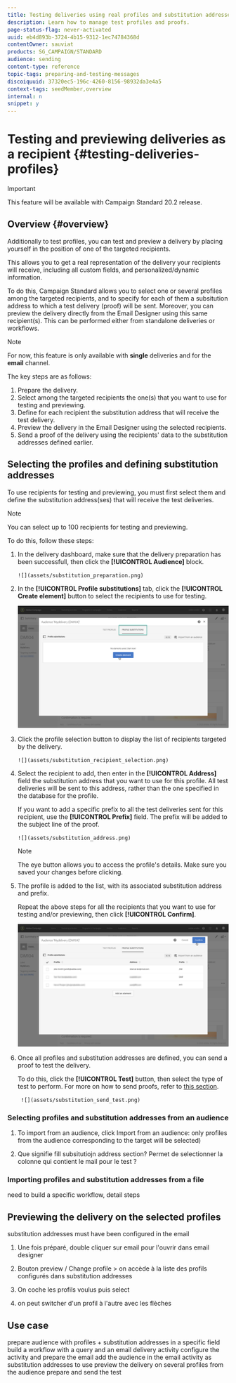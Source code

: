 ```yaml
---
title: Testing deliveries using real profiles and substitution addresses
description: Learn how to manage test profiles and proofs.
page-status-flag: never-activated
uuid: eb4d893b-3724-4b15-9312-1ec74784368d
contentOwner: sauviat
products: SG_CAMPAIGN/STANDARD
audience: sending
content-type: reference
topic-tags: preparing-and-testing-messages
discoiquuid: 37320ec5-196c-4260-8156-98932da3e4a5
context-tags: seedMember,overview
internal: n
snippet: y
---
```


# Testing and previewing deliveries as a recipient {#testing-deliveries-profiles}

>[!IMPORTANT]
>
>This feature will be available with Campaign Standard 20.2 release.

## Overview {#overview}

Additionally to test profiles, you can test and preview a delivery by placing yourself in the position of one of the targeted recipients.

This allows you to get a real representation of the delivery your recipients will receive, including all custom fields, and personalized/dynamic information.

To do this, Campaign Standard allows you to select one or several profiles among the targeted recipients, and to specify for each of them a subsitution address to which a test delivery (proof) will be sent. Moreover, you can preview the delivery directly from the Email Designer using this same recipient(s). This can be performed either from standalone deliveries or workflows.

>[!NOTE]
>
>For now, this feature is only available with **single** deliveries and for the **email** channel.

The key steps are as follows:

1. Prepare the delivery.
1. Select among the targeted recipients the one(s) that you want to use for testing and previewing.
1. Define for each recipient the substitution address that will receive the test delivery.
1. Preview the delivery in the Email Designer using the selected recipients.
1. Send a proof of the delivery using the recipients' data to the substitution addresses defined earlier.

## Selecting the profiles and defining substitution addresses

To use recipients for testing and previewing, you must first select them and define the substitution address(ses) that will receive the test deliveries.

>[!NOTE]
>
>You can select up to 100 recipients for testing and previewing.

To do this, follow these steps:

1. In the delivery dashboard, make sure that the delivery preparation has been successfull, then click the **[!UICONTROL Audience]** block.

       ![](assets/substitution_preparation.png)

1. In the **[!UICONTROL Profile substitutions]** tab, click the **[!UICONTROL Create element]** button to select the recipients to use for testing.

   ![](assets/substitution_tab.png)

1. Click the profile selection button to display the list of recipients targeted by the delivery.

       ![](assets/substitution_recipient_selection.png)

1. Select the recipient to add, then enter in the **[!UICONTROL Address]** field the substitution address that you want to use for this profile. All test deliveries will be sent to this address, rather than the one specified in the database for the profile.

    If you want to add a specific prefix to all the test deliveries sent for this recipient, use the **[!UICONTROL Prefix]** field. The prefix will be added to the subject line of the proof.

       ![](assets/substitution_address.png)

    >[!NOTE]
    >
    >The eye button allows you to access the profile's details. Make sure you saved your changes before clicking.

1. The profile is added to the list, with its associated substitution address and prefix.

    Repeat the above steps for all the recipients that you want to use for testing and/or previewing, then click **[!UICONTROL Confirm]**.

      ![](assets/substitution_recipients_confirm.png)

1. Once all profiles and substitution addresses are defined, you can send a proof to test the delivery.

    To do this, click the **[!UICONTROL Test]** button, then select the type of test to perform. For more on how to send proofs, refer to [this section](../../sending/using/sending-proofs.md).

        ![](assets/substitution_send_test.png)

### Selecting profiles and substitution addresses from an audience

1. To import from an audience,  click Import from an audience: only profiles from the audience corresponding to the target will be selected)

1. Que signifie fill subsitutiojn address section? Permet de selectionner la colonne qui contient le mail pour le test ? 

### Importing profiles and substitution addresses from a file

need to build a specific workflow, detail steps

## Previewing the delivery on the selected profiles

substitution addresses must have been configured in the email
	
1. Une fois préparé, double cliquer sur email pour l'ouvrir dans email designer

1. Bouton preview / Change profile > on accède à la liste des profils configurés dans substitution addresses

1. On coche les profils voulus puis select

1. on peut switcher d'un profil à l'autre avec les flèches

## Use case
prepare audience with profiles + substitution addresses in a specific field
build a workflow with a query and an email delivery activity
configure the activity and prepare the email
add the audience in the email activity as substitution addresses to use
preview the delivery on several profiles from the audience
prepare and send the test
